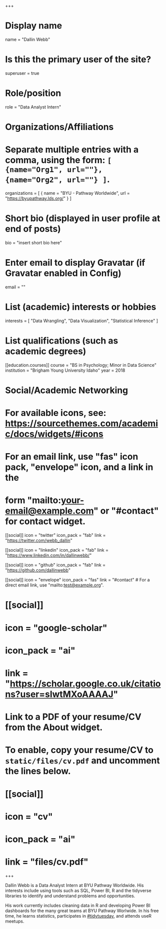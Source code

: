 +++
# Display name
name = "Dallin Webb"

# Is this the primary user of the site?
superuser = true

# Role/position
role = "Data Analyst Intern"

# Organizations/Affiliations
#   Separate multiple entries with a comma, using the form: `[ {name="Org1", url=""}, {name="Org2", url=""} ]`.
organizations = [ { name = "BYU - Pathway Worldwide", url = "https://byupathway.lds.org/" } ]

# Short bio (displayed in user profile at end of posts)
bio = "insert short bio here"

# Enter email to display Gravatar (if Gravatar enabled in Config)
email = ""

# List (academic) interests or hobbies
interests = [
  "Data Wrangling",
  "Data Visualization",
  "Statistical Inference"
]

# List qualifications (such as academic degrees)
[[education.courses]]
  course = "BS in Psychology; Minor in Data Science"
  institution = "Brigham Young University Idaho"
  year = 2018

# Social/Academic Networking
# For available icons, see: https://sourcethemes.com/academic/docs/widgets/#icons
#   For an email link, use "fas" icon pack, "envelope" icon, and a link in the
#   form "mailto:your-email@example.com" or "#contact" for contact widget.
  
[[social]]
  icon = "twitter"
  icon_pack = "fab"
  link = "https://twitter.com/webb_dallin"

[[social]]
  icon = "linkedin"
  icon_pack = "fab"
  link = "https://www.linkedin.com/in/dallinwebb/"

[[social]]
  icon = "github"
  icon_pack = "fab"
  link = "https://github.com/dallinwebb"

[[social]]
  icon = "envelope"
  icon_pack = "fas"
  link = "#contact"  # For a direct email link, use "mailto:test@example.org".



# [[social]]
#   icon = "google-scholar"
#   icon_pack = "ai"
#   link = "https://scholar.google.co.uk/citations?user=sIwtMXoAAAAJ"



# Link to a PDF of your resume/CV from the About widget.
# To enable, copy your resume/CV to `static/files/cv.pdf` and uncomment the lines below.
# [[social]]
#   icon = "cv"
#   icon_pack = "ai"
#   link = "files/cv.pdf"

+++

Dallin Webb is a Data Analyst Intern at BYU Pathway Worldwide. His interests include using tools such as SQL, Power BI, R and the tidyverse libraries to identify and understand problems and opportunities.

His work currently includes cleaning data in R and developing Power BI dashboards for the many great teams at BYU Pathway Worlwide. In his free time, he learns statistics, participates in [#tidytuesday](https://twitter.com/search?q=tidytuesday), and attends useR meetups.
